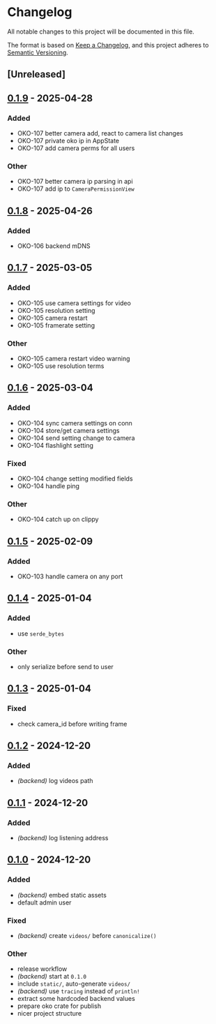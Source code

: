 # Changelog

All notable changes to this project will be documented in this file.

The format is based on [Keep a Changelog](https://keepachangelog.com/en/1.0.0/),
and this project adheres to [Semantic Versioning](https://semver.org/spec/v2.0.0.html).

## [Unreleased]

## [0.1.9](https://github.com/piotrpdev/oko/compare/oko-v0.1.8...oko-v0.1.9) - 2025-04-28

### Added

- OKO-107 better camera add, react to camera list changes
- OKO-107 private oko ip in AppState
- OKO-107 add camera perms for all users

### Other

- OKO-107 better camera ip parsing in api
- OKO-107 add ip to `CameraPermissionView`

## [0.1.8](https://github.com/piotrpdev/oko/compare/oko-v0.1.7...oko-v0.1.8) - 2025-04-26

### Added

- OKO-106 backend mDNS

## [0.1.7](https://github.com/piotrpdev/oko/compare/oko-v0.1.6...oko-v0.1.7) - 2025-03-05

### Added

- OKO-105 use camera settings for video
- OKO-105 resolution setting
- OKO-105 camera restart
- OKO-105 framerate setting

### Other

- OKO-105 camera restart video warning
- OKO-105 use resolution terms

## [0.1.6](https://github.com/piotrpdev/oko/compare/oko-v0.1.5...oko-v0.1.6) - 2025-03-04

### Added

- OKO-104 sync camera settings on conn
- OKO-104 store/get camera settings
- OKO-104 send setting change to camera
- OKO-104 flashlight setting

### Fixed

- OKO-104 change setting modified fields
- OKO-104 handle ping

### Other

- OKO-104 catch up on clippy

## [0.1.5](https://github.com/piotrpdev/oko/compare/oko-v0.1.4...oko-v0.1.5) - 2025-02-09

### Added

- OKO-103 handle camera on any port

## [0.1.4](https://github.com/piotrpdev/oko/compare/oko-v0.1.3...oko-v0.1.4) - 2025-01-04

### Added

- use `serde_bytes`

### Other

- only serialize before send to user

## [0.1.3](https://github.com/piotrpdev/oko/compare/oko-v0.1.2...oko-v0.1.3) - 2025-01-04

### Fixed

- check camera_id before writing frame

## [0.1.2](https://github.com/piotrpdev/oko/compare/oko-v0.1.1...oko-v0.1.2) - 2024-12-20

### Added

- *(backend)* log videos path

## [0.1.1](https://github.com/piotrpdev/oko/compare/oko-v0.1.0...oko-v0.1.1) - 2024-12-20

### Added

- *(backend)* log listening address

## [0.1.0](https://github.com/piotrpdev/oko/releases/tag/oko-v0.1.0) - 2024-12-20

### Added

- *(backend)* embed static assets
- default admin user

### Fixed

- *(backend)* create `videos/` before `canonicalize()`

### Other

- release workflow
- *(backend)* start at `0.1.0`
- include `static/`, auto-generate `videos/`
- *(backend)* use `tracing` instead of `println!`
- extract some hardcoded backend values
- prepare oko crate for publish
- nicer project structure

